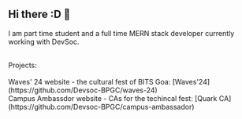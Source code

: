 ## Hi there :D 👋
I am part time student and a full time MERN stack developer currently working with DevSoc.

<br />
Projects:
<br />
<br />
Waves' 24 website - the cultural fest of BITS Goa: [Waves'24](https://github.com/Devsoc-BPGC/waves-24)
<br />
Campus Ambassdor website - CAs for the techincal fest: [Quark CA](https://github.com/Devsoc-BPGC/campus-ambassador)
<!--
**sohamdasx/sohamdasx** is a ✨ _special_ ✨ repository because its `README.md` (this file) appears on your GitHub profile.

Here are some ideas to get you started:

- 🔭 I’m currently working on ...
- 🌱 I’m currently learning ...
- 👯 I’m looking to collaborate on ...
- 🤔 I’m looking for help with ...
- 💬 Ask me about ...
- 📫 How to reach me: ...
- 😄 Pronouns: ...
- ⚡ Fun fact: ...
-->
